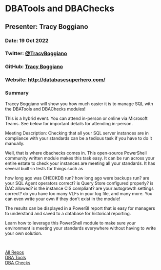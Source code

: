 # DBATools and DBAChecks

## Presenter: Tracy Boggiano

### Date: 19 Oct 2022

### Twitter: [@TracyBoggiano](https://twitter.com/TracyBoggiano)

### GitHub: [Tracy Boggiano](https://github.com/tboggiano)

### Website: <http://databasesuperhero.com/>

### Summary

Tracey Boggiano will show you how much easier it is to manage SQL with the DBATools and DBAChecks modules!

This is a hybrid event. You can attend in-person or online via Microsoft Teams. See below for important details for attending in-person.

Meeting Description:
Checking that all your SQL server instances are in compliance with your standards can be a tedious task if you have to do it manually.

Well, that is where dbachecks comes in. This open-source PowerShell community written module makes this task easy. It can be run across your entire estate to check your instances are meeting all your standards. It has several built-in tests for things such as

how long ago was CHECKDB run?
how long ago were backups run?
are your SQL Agent operators correct?
is Query Store configured properly?
is DAC allowed?
is the instance CIS compliant?
are your autogrowth settings correct?
do you have too many VLFs in your log file, and many more.
You can even write your own if they don’t exist in the module!

The results can be displayed in a PowerBI report that is easy for managers to understand and saved to a database for historical reporting.

Learn how to leverage this PowerShell module to make sure your environment is meeting your standards everywhere without having to write your own solution.

&nbsp;
&nbsp;

[All Repos](https://github.com/tboggiano?tab=repositories)  
[DBA Tools](https://github.com/tboggiano/dbatools)  
[DBA Checks](https://github.com/tboggiano/dbachecks-expanded)  
